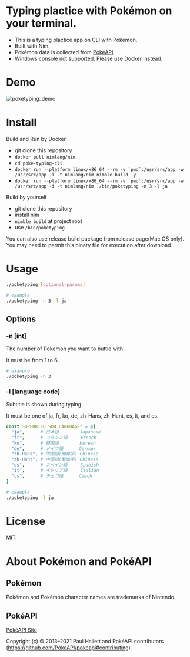 # Typing plactice with Pokémon on your terminal.

- This is a typing plactice app on CLI with Pokemon.
- Built with Nim.
- Pokémon data is collected from [PokéAPI](https://pokeapi.co/)
- Windows console not supported. Please use Docker instead.

# Demo
![poketyping_demo](https://user-images.githubusercontent.com/7047398/204686391-281d1531-2e6b-4ada-8436-bb215f8f23a9.gif)
# Install
Build and Run by Docker
- git clone this repository
- `docker pull nimlang/nim`
- `cd poke-typing-cli`
- ```docker run --platform linux/x86_64 --rm -v `pwd`:/usr/src/app -w /usr/src/app -i -t nimlang/nim nimble build -y```
- ```docker run --platform linux/x86_64 --rm -v `pwd`:/usr/src/app -w /usr/src/app -i -t nimlang/nim ./bin/poketyping -n 3 -l ja```

Build by yourself
- git clone this repository
- install nim
- `nimble build` at project root
- use `/bin/poketyping`

You can also use release build package from release page(Mac OS only). You may need to permit this binary file for execution after download.
# Usage
```bash
./poketyping [optional-params]

# example
./poketyping -n 3 -l ja
```

## Options
### -n [int]

The number of Pokemon you want to buttle with.

It must be from 1 to 6.

```bash
# example
./poketyping -n 3
```

### -l [language code]

Subtitle is shown during typing.

It must be one of ja, fr, ko, de, zh-Hans, zh-Hant, es, it, and cs.

```nim
const SUPPORTED_SUB_LANGUAGE* = @[
  "ja",      # 日本語        Japanese
  "fr",      # フランス語     French
  "ko",      # 韓国語        Korean
  "de",      # ドイツ語      German
  "zh-Hans", # 中国語(簡体字) Chinese
  "zh-Hant", # 中国語(繁体字) Chinese
  "es",      # スペイン語     Spanish
  "it",      # イタリア語     Italian
  "cs",      # チェコ語      Czech
]
```

```bash
# example
./poketyping -l ja
```

# License

MIT.

# About Pokémon and PokéAPI

## Pokémon
Pokémon and Pokémon character names are trademarks of Nintendo.

## PokéAPI
[PokéAPI Site](https://pokeapi.co/)

Copyright (c) © 2013–2021 Paul Hallett and PokéAPI contributors (https://github.com/PokeAPI/pokeapi#contributing).
